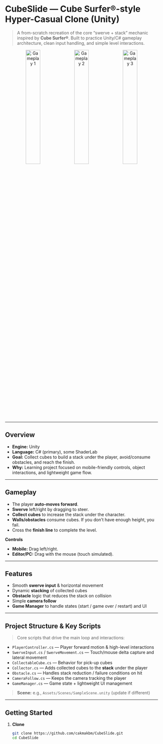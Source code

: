 # CubeSlide — Cube Surfer®-style Hyper-Casual Clone (Unity)

> A from-scratch recreation of the core “swerve + stack” mechanic inspired by **Cube Surfer®**. Built to practice Unity/C# gameplay architecture, clean input handling, and simple level interactions.  

<p align="center">
  <!-- Replace with your own images -->
  <img src="docs/images/ss-1.png" width="31%" alt="Gameplay 1"/>
  <img src="docs/images/ss-2.png" width="31%" alt="Gameplay 2"/>
  <img src="docs/images/ss-3.png" width="31%" alt="Gameplay 3"/>
</p>

---

## Overview

- **Engine:** Unity  
- **Language:** C# (primary), some ShaderLab  
- **Goal:** Collect cubes to build a stack under the player, avoid/consume obstacles, and reach the finish.  
- **Why:** Learning project focused on mobile-friendly controls, object interactions, and lightweight game flow. 

---

## Gameplay

- The player **auto-moves forward**.
- **Swerve** left/right by dragging to steer.
- **Collect cubes** to increase the stack under the character.
- **Walls/obstacles** consume cubes. If you don’t have enough height, you fail.
- Cross the **finish line** to complete the level.

**Controls**
- **Mobile:** Drag left/right.
- **Editor/PC:** Drag with the mouse (touch simulated).

---

## Features

- Smooth **swerve input** & horizontal movement
- Dynamic **stacking** of collected cubes
- **Obstacle** logic that reduces the stack on collision
- Simple **camera follow**
- **Game Manager** to handle states (start / game over / restart) and UI

---

## Project Structure & Key Scripts

> Core scripts that drive the main loop and interactions:

- `PlayerController.cs` — Player forward motion & high-level interactions
- `SwerveInput.cs` / `SwerveMovement.cs` — Touch/mouse delta capture and lateral movement
- `CollectableCube.cs` — Behavior for pick-up cubes
- `Collector.cs` — Adds collected cubes to the **stack** under the player
- `Obstacle.cs` — Handles stack reduction / failure conditions on hit
- `CameraFollow.cs` — Keeps the camera tracking the player
- `GameManager.cs` — Game state + lightweight UI management

> **Scene:** e.g., `Assets/Scenes/SampleScene.unity` (update if different)

---

## Getting Started

1. **Clone**
   ```bash
   git clone https://github.com/cakmakbm/CubeSlide.git
   cd CubeSlide
